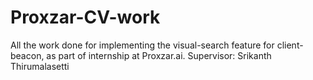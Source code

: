 # Proxzar-CV-work
All the work done for implementing the visual-search feature for client-beacon, as part of internship at Proxzar.ai. Supervisor: Srikanth Thirumalasetti
